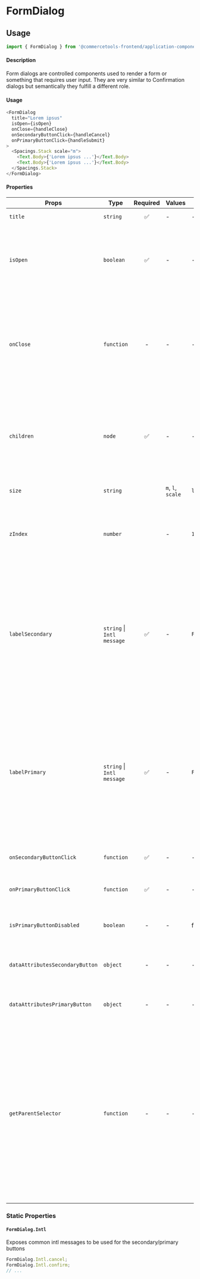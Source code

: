 # FormDialog

## Usage

```js
import { FormDialog } from '@commercetools-frontend/application-components';
```

#### Description

Form dialogs are controlled components used to render a form or something that requires user input. They are very similar to Confirmation dialogs but semantically they fulfill a different role.

#### Usage

```js
<FormDialog
  title="Lorem ipsus"
  isOpen={isOpen}
  onClose={handleClose}
  onSecondaryButtonClick={handleCancel}
  onPrimaryButtonClick={handleSubmit}
>
  <Spacings.Stack scale="m">
    <Text.Body>{'Lorem ipsus ...'}</Text.Body>
    <Text.Body>{'Lorem ipsus ...'}</Text.Body>
  </Spacings.Stack>
</FormDialog>
```

#### Properties

| Props                           | Type                       | Required | Values            | Default                   | Description                                                                                                                                                                                                                                                                                                 |
| ------------------------------- | -------------------------- | :------: | ----------------- | ------------------------- | ----------------------------------------------------------------------------------------------------------------------------------------------------------------------------------------------------------------------------------------------------------------------------------------------------------- |
| `title`                         | `string`                   |    ✅    | -                 | -                         | The title of the Form Dialog                                                                                                                                                                                                                                                                                |
| `isOpen`                        | `boolean`                  |    ✅    | -                 | -                         | Indicates whether the dialog is open or closed. The parent component needs to manage this state                                                                                                                                                                                                             |
| `onClose`                       | `function`                 |    -     | -                 | -                         | Called when the dialog closes (click on overlay, click on close button, press ESC). If the function is not provided, the modal cannot be closed by any of the listed options.                                                                                                                               |
| `children`                      | `node`                     |    ✅    | -                 | -                         | Content rendered within the dialog. If the content is long in height (depending on the screen size) a scrollbar will appear                                                                                                                                                                                 |
| `size`                          | `string`                   |          | `m`, `l`, `scale` | `l`                       | Horizontal width limit of the dialog card                                                                                                                                                                                                                                                                   |
| `zIndex`                        | `number`                   |          | -                 | `1000`                    | The `z-index` value to be applied to the overlay container (useful if you have stacking modals)                                                                                                                                                                                                             |
| `labelSecondary`                | `string` \| `Intl message` |    ✅    | -                 | `FormDialog.Intl.cancel`  | The label for the secondary button as a string, or as an intl-like message (`{ id, defaultMessage }`). The `FormDialog` exposes a static object `Intl` containing some common intl messages that are already translated                                                                                     |
| `labelPrimary`                  | `string` \| `Intl message` |    ✅    | -                 | `FormDialog.Intl.confirm` | The label for the primary button as a string, or as an intl-like message (`{ id, defaultMessage }`). The `FormDialog` exposes a static object `Intl` containing some common intl messages that are already translated                                                                                       |
| `onSecondaryButtonClick`        | `function`                 |    ✅    | -                 | -                         | Called when the secondary button is clicked                                                                                                                                                                                                                                                                 |
| `onPrimaryButtonClick`          | `function`                 |    ✅    | -                 | -                         | Called when the primary button is clicked                                                                                                                                                                                                                                                                   |
| `isPrimaryButtonDisabled`       | `boolean`                  |    -     | -                 | false                     | Indicates whether primary button is disabled or not                                                                                                                                                                                                                                                         |
| `dataAttributesSecondaryButton` | `object`                   |    -     | -                 | -                         | Use this prop to pass `data-` attributes to the secondary button                                                                                                                                                                                                                                            |
| `dataAttributesPrimaryButton`   | `object`                   |    -     | -                 | -                         | Use this prop to pass `data-` attributes to the primary button                                                                                                                                                                                                                                              |
| `getParentSelector`             | `function`                 |    -     | -                 | -                         | The function should return an HTML element that will be used as the parent container to hold the modal DOM tree. If no function is provided, it's expected that an HTML element with the `id="parent-container"` is present in the DOM. In `NODE_ENV=test` environment, the default HTML element is `body`. |

### Static Properties

#### `FormDialog.Intl`

Exposes common intl messages to be used for the secondary/primary buttons

```js
FormDialog.Intl.cancel;
FormDialog.Intl.confirm;
// ...
```
